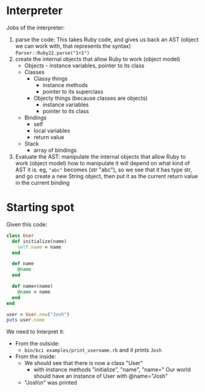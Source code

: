 Interpreter
===========

Jobs of the interpreter:

1. parse the code:
   This takes Ruby code, and gives us back an AST (object we can work with, that represents the syntax)
   `Parser::Ruby22.parse("1+1")`
2. create the internal objects that allow Ruby to work (object model)
   * Objects   - instance variables, pointer to its class
   * Classes
     - Classy things
       * instance methods
       * pointer to its superclass
     - Objecty things (because classes are objects)
       * instance variables
       * pointer to its class
   * Bindings
     - self
     - local variables
     - return value
   * Stack
     - array of bindings
3. Evaluate the AST:
   manipulate the internal objects that allow Ruby to work (object model)
   how to manipulate it will depend on what kind of AST it is.
   eg, `"abc"` becomes (str "abc"), so we see that it has type str,
       and go create a new String object, then put it as the current return value in the current binding

Starting spot
=============

Given this code:

```ruby
class User
  def initialize(name)
    self.name = name
  end

  def name
    @name
  end

  def name=(name)
    @name = name
  end
end

user = User.new("Josh")
puts user.name
```

We need to Interpret it:

* From the outside:
  * `bin/bci examples/print_username.rb` and it prints `Josh`
* From the inside:
  * We should see that there is now a class "User"
    * with instance methods "initialize", "name", "name="
      Our world should have an instance of User with @name="Josh"
  * "Josh\n" was printed
